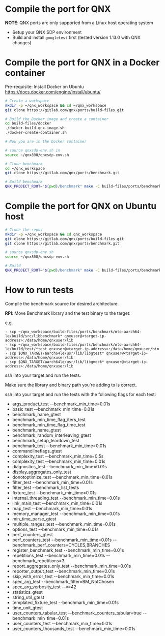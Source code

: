 # Compile the port for QNX

**NOTE**: QNX ports are only supported from a Linux host operating system

- Setup your QNX SDP environment
- Build and install `googletest` first (tested version 1.13.0 with QNX changes)

# Compile the port for QNX in a Docker container

Pre-requisite: Install Docker on Ubuntu https://docs.docker.com/engine/install/ubuntu/
```bash
# Create a workspace
mkdir -p ~/qnx_workspace && cd ~/qnx_workspace
git clone https://gitlab.com/qnx/ports/build-files.git

# Build the Docker image and create a container
cd build-files/docker
./docker-build-qnx-image.sh
./docker-create-container.sh

# Now you are in the Docker container

# source qnxsdp-env.sh in
source ~/qnx800/qnxsdp-env.sh

# Clone benchmark
cd ~/qnx_workspace
git clone https://gitlab.com/qnx/ports/benchmark.git

# Build benchmark
QNX_PROJECT_ROOT="$(pwd)/benchmark" make -C build-files/ports/benchmark JLEVEL=$(nproc) install
```

# Compile the port for QNX on Ubuntu host
```bash
# Clone the repos
mkdir -p ~/qnx_workspace && cd qnx_workspace
git clone https://gitlab.com/qnx/ports/build-files.git
git clone https://gitlab.com/qnx/ports/benchmark.git

# source qnxsdp-env.sh
source ~/qnx800/qnxsdp-env.sh

# Build
QNX_PROJECT_ROOT="$(pwd)/benchmark" make -C build-files/ports/benchmark JLEVEL=$(nproc) install
```

# How to run tests


Compile the benchmark source for desired architecture.

**RPI**: Move Benchmark library and the test binary to the target:

e.g.

    - scp ~/qnx_workspace/build-files/ports/benchmark/nto-aarch64-le/build/src/libbenchmark* qnxuser@<target-ip-address>:/data/home/qnxuser/lib
    - scp ~/qnx_workspace/build-files/ports/benchmark/nto-aarch64-le/build/test/*test qnxuser@<target-ip-address>:/data/home/qnxuser/bin
    - scp $QNX_TARGET/aarch64le/usr/lib/libgtest* qnxuser@<target-ip-address>:/data/home/qnxuser/lib
    - scp $QNX_TARGET/aarch64le/usr/lib/libgmock* qnxuser@<target-ip-address>:/data/home/qnxuser/lib

ssh into your target and run the tests.

Make sure the library and binary path you're adding to is correct.

ssh into your target and run the tests with the following flags for each test:

- args_product_test --benchmark_min_time=0.01s
- basic_test --benchmark_min_time=0.01s
- benchmark_name_gtest
- benchmark_min_time_flag_iters_test
- benchmark_min_time_flag_time_test
- benchmark_name_gtest
- benchmark_random_interleaving_gtest
- benchmark_setup_teardown_test
- benchmark_test --benchmark_min_time=0.01s
- commandlineflags_gtest
- complexity_test --benchmark_min_time=0.5s
- complexity_test --benchmark_min_time=0.01s
- diagnostics_test --benchmark_min_time=0.01s
- display_aggregates_only_test
- donotoptimize_test --benchmark_min_time=0.01s
- filter_test --benchmark_min_time=0.01s
- filter_test --benchmark_list_tests
- fixture_test --benchmark_min_time=0.01s
- internal_threading_test --benchmark_min_time=0.01s
- link_main_test --benchmark_min_time=0.01s
- map_test --benchmark_min_time=0.01s
- memory_manager_test --benchmark_min_time=0.01s
- min_time_parse_gtest
- multiple_ranges_test --benchmark_min_time=0.01s
- options_test --benchmark_min_time=0.01s
- perf_counters_gtest
- perf_counters_test --benchmark_min_time=0.01s --benchmark_perf_counters=CYCLES,BRANCHES
- register_benchmark_test --benchmark_min_time=0.01s
- repetitions_test --benchmark_min_time=0.01s --benchmark_repetitions=3
- report_aggregates_only_test --benchmark_min_time=0.01s
- reporter_output_test --benchmark_min_time=0.01s
- skip_with_error_test --benchmark_min_time=0.01s
- spec_arg_test --benchmark_filter=BM_NotChosen
- spec_arg_verbosity_test --v=42
- statistics_gtest
- string_util_gtest
- templated_fixture_test --benchmark_min_time=0.01s
- time_unit_gtest
- user_counters_tabular_test --benchmark_counters_tabular=true --benchmark_min_time=0.01s
- user_counters_test --benchmark_min_time=0.01s
- user_counters_thousands_test --benchmark_min_time=0.01s
